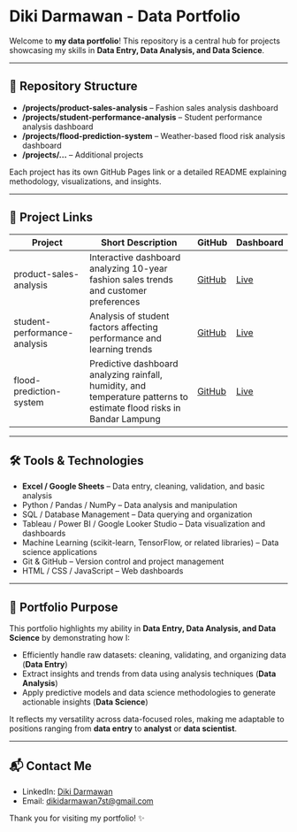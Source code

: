 # Diki Darmawan - Data Portfolio

Welcome to **my data portfolio**! This repository is a central hub for projects showcasing my skills in **Data Entry, Data Analysis, and Data Science**.

---

## 📂 Repository Structure

- **/projects/product-sales-analysis** – Fashion sales analysis dashboard  
- **/projects/student-performance-analysis** – Student performance analysis dashboard
- **/projects/flood-prediction-system** – Weather-based flood risk analysis dashboard
- **/projects/...** – Additional projects

Each project has its own GitHub Pages link or a detailed README explaining methodology, visualizations, and insights.

---

## 🔗 Project Links

| Project | Short Description | GitHub | Dashboard |
|--------|-----------------|------------------|----------------------|
| product-sales-analysis | Interactive dashboard analyzing 10-year fashion sales trends and customer preferences | [GitHub](https://github.com/dkruma/dkruma.github.io/tree/main/projects/product-sales-analysis) | [Live](https://dkruma.github.io/product-sales-dashboard/)
| student-performance-analysis | Analysis of student factors affecting performance and learning trends | [GitHub](https://github.com/dkruma/dkruma.github.io/tree/main/projects/student-performance-analysis) | [Live](https://dkruma.github.io/student-performance-dashboard/)
| flood-prediction-system | Predictive dashboard analyzing rainfall, humidity, and temperature patterns to estimate flood risks in Bandar Lampung | [GitHub](https://github.com/dkruma/dkruma.github.io/tree/main/projects/flood-prediction-system) | [Live](https://dkruma.github.io/flood-prediction-system/)

---

## 🛠️ Tools & Technologies

- **Excel / Google Sheets** – Data entry, cleaning, validation, and basic analysis  
- Python / Pandas / NumPy – Data analysis and manipulation  
- SQL / Database Management – Data querying and organization  
- Tableau / Power BI / Google Looker Studio – Data visualization and dashboards  
- Machine Learning (scikit-learn, TensorFlow, or related libraries) – Data science applications  
- Git & GitHub – Version control and project management  
- HTML / CSS / JavaScript – Web dashboards

---

## 📌 Portfolio Purpose

This portfolio highlights my ability in **Data Entry, Data Analysis, and Data Science** by demonstrating how I:  

- Efficiently handle raw datasets: cleaning, validating, and organizing data (**Data Entry**)  
- Extract insights and trends from data using analysis techniques (**Data Analysis**)  
- Apply predictive models and data science methodologies to generate actionable insights (**Data Science**)  

It reflects my versatility across data-focused roles, making me adaptable to positions ranging from **data entry** to **analyst** or **data scientist**.

---

## 📬 Contact Me

- LinkedIn: [Diki Darmawan](https://bit.ly/LinkedInDikiDarmawan)  
- Email: dikidarmawan7st@gmail.com

Thank you for visiting my portfolio! ✨
